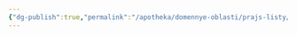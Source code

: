 ```yaml
---
{"dg-publish":true,"permalink":"/apotheka/domennye-oblasti/prajs-listy/udalenie-tovarov-iz-prajs-listov/","dgPassFrontmatter":true,"noteIcon":""}
---
```


